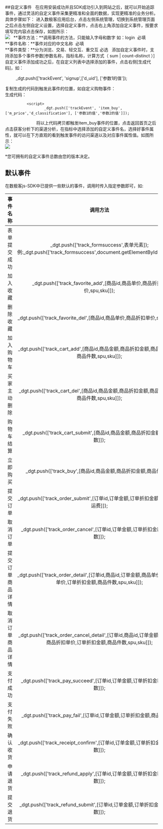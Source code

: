 ##自定义事件  
在应用安装成功并且SDK成功引入到网站之后，就可以开始追踪事件，通过灵活的自定义事件采集更精准和全面的数据，实现更精准的业务分析。具体步骤如下：
进入数极客应用后台，点击左侧系统管理，切换到系统管理页面之后点击左侧自定义设置，选择自定义事件，点击右上角添加自定义事件，按要求填写完内容点击保存，如图所示：  
![](http://www.shujike.com/images/event.jpg)   
**事件方法：**调用事件的方法，只能输入字母和数字 如：login  必填  
**事件名称：**事件对应的中文名称  必填  
**事件类型：**分为浏览、交易、轻交互、重交互 必选  
添加自定义事件时，支持添加多个事件参数[参数名称，指标名称，计算方式（ sum | count-distinct ）]
自定义事件添加成功之后，在自定义列表中选择添加的事件，点击右侧[生成代码]，如：
  
          _dgt.push(['trackEvent', 'signup',['d_uid'], ['参数1的值']);  
  
复制生成的代码到触发此事件的位置，如自定义购物事件：  
生成代码：

              <script>
                      _dgt.push(['trackEvent', 'item_buy',['m_price','d_classification'], ['参数1的值','参数2的值']]);
              </script>  
          
将以上代码拷贝都触发item_buy事件的位置，点击返回首页之后点击获客分析下的渠道分析，在指标中选择添加的自定义事件名，选择好事件属性，就可以在下方直观的看到触发事件的访问渠道以及对应事件属性值。如图所示：  
 ![](http://www.shujike.com/images/h5/qudao.png)  

*您可拥有的自定义事件总数由您的版本决定。

## 默认事件
在数极客js-SDK中已提供一些默认的事件，调用时传入指定参数即可，如:  
  
| 事件名称 |	调用方法 | 例子  |
| :-------------: |:-------------:| -----|
|表单提交成功|	_dgt.push(['track_formsuccess',表单元素]); <br /> 例:_dgt.push(['track_formsuccess',document.getElementById("form")]);||
| 加入收藏|	_dgt.push(['track_favorite_add',[商品id,商品单价,商品折扣单价,spu,sku]]);|_dgt.push(['favorite_add',[123456,20,19,'spu','sku']]);|
| 删除收藏|	_dgt.push(['track_favorite_del',[商品id,商品单价,商品折扣单价,spu,sku]]);|_dgt.push(['favorite_add',[123456,20,19,'spu','sku']]);|
|加入购物车|	_dgt.push(['track_cart_add',[商品id,商品金额,商品折扣金额,商品折扣单价,商品件数,spu,sku]]);|_dgt.push(['favorite_add',[123456,20,19,8,2,'spu','sku']]);|
|买家主动删除|	_dgt.push(['track_cart_del',[商品id,商品金额,商品折扣金额,商品折扣单价,商品件数,spu,sku]]);|_dgt.push(['favorite_add',[123456,20,19,8,2,'spu','sku']]);|
|购物车结算|	_dgt.push(['track_cart_submit',[商品id,商品金额,商品折扣金额,商品件数]]);|_dgt.push(['favorite_add',[123456,20,19,2]]);|']]);|
|立即购买|	_dgt.push(['track_buy',[商品id,商品金额,商品折扣金额,商品件数]]);|_dgt.push(['favorite_add',[123456,20,19,2]]);|
|提交订单|	_dgt.push(['track_order_submit',[订单id,订单金额,订单折扣金额,商品件数,运费]]);|_dgt.push(['favorite_add',[123456,20,19,2,1]]);|
|取消订单|	_dgt.push(['track_order_cancel',[订单id,订单金额,订单折扣金额,商品件数]]);|_dgt.push(['favorite_add',[123456,20,19,2]]);|
|提交订单商品详情|	_dgt.push(['track_order_detail',[订单id,商品id,订单金额,商品单价,商品折扣单价,订单折扣金额,商品件数,spu,sku]]);|_dgt.push(['track_favorite_add',[123456,654321,20,19,18,2,'spu','sku']]);|
|取消订单商品详情|	_dgt.push(['track_order_cancel_detail',[订单id,商品id,订单金额,商品单价,商品折扣单价,订单折扣金额,商品件数,spu,sku]]);|_dgt.push(['track_favorite_add',[123456,654321,20,19,18,2,'spu','sku']]);|
|支付成功|	_dgt.push(['track_pay_succeed',[订单id,订单金额,订单折扣金额,商品件数]]);|_dgt.push(['favorite_add',[123456,20,19,2]]);|
|支付失败|	_dgt.push(['track_pay_fail',[订单id,订单金额,订单折扣金额,商品件数]]);|_dgt.push(['favorite_add',[123456,20,19,2]]);|
|确认收货|	_dgt.push(['track_receipt_confirm',[订单id,订单金额,订单折扣金额,商品件数]]);|_dgt.push(['favorite_add',[123456,20,19,2]]);|
|申请退货|	_dgt.push(['track_refund_apply',[订单id,订单金额,订单折扣金额,商品件数]]);|_dgt.push(['favorite_add',[123456,20,19,2]]);|
|提交退货|	_dgt.push(['track_refund_submit',[订单id,订单金额,订单折扣金额,商品件数]]);|_dgt.push(['favorite_add',[123456,20,19,2]]);|
